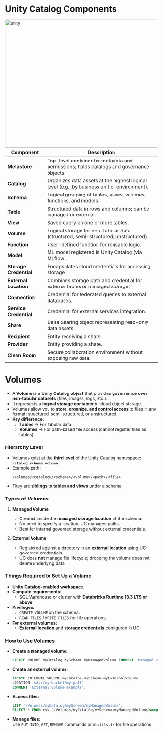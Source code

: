 # Unity Catalog Components
<img width="1278" height="405" alt="unity" src="https://github.com/user-attachments/assets/adb17796-7285-4473-93ca-4a9dd80092ea" />


| **Component**           | **Description**                                                                 |
|-------------------------|---------------------------------------------------------------------------------|
| **Metastore**          | Top-level container for metadata and permissions; holds catalogs and governance objects. |
| **Catalog**            | Organizes data assets at the highest logical level (e.g., by business unit or environment). |
| **Schema**             | Logical grouping of tables, views, volumes, functions, and models.              |
| **Table**              | Structured data in rows and columns; can be managed or external.                |
| **View**               | Saved query on one or more tables.                                              |
| **Volume**             | Logical storage for non-tabular data (structured, semi-structured, unstructured). |
| **Function**           | User-defined function for reusable logic.                                       |
| **Model**              | ML model registered in Unity Catalog (via MLflow).                              |
| **Storage Credential** | Encapsulates cloud credentials for accessing storage.                           |
| **External Location**  | Combines storage path and credential for external tables or managed storage.    |
| **Connection**         | Credential for federated queries to external databases.                        |
| **Service Credential** | Credential for external services integration.                                   |
| **Share**              | Delta Sharing object representing read-only data assets.                       |
| **Recipient**          | Entity receiving a share.                                                      |
| **Provider**           | Entity providing a share.                                                      |
| **Clean Room**         | Secure collaboration environment without exposing raw data.                    |

# Volumes

- A **Volume** is a **Unity Catalog object** that provides **governance over non-tabular datasets** (files, images, logs, etc.).
- It represents a **logical storage container** in cloud object storage.
- Volumes allow you to **store, organize, and control access** to files in any format: structured, semi-structured, or unstructured.
- **Key difference:**  
  - **Tables** → For tabular data.  
  - **Volumes** → For path-based file access (cannot register files as tables)

### **Hierarchy Level**
- Volumes exist at the **third level** of the Unity Catalog namespace:  
  **`catalog.schema.volume`**
- Example path:  
  ```
  /Volumes/<catalog>/<schema>/<volume>/<path>/<file>
  ```
- They are **siblings to tables and views** under a schema
  
### **Types of Volumes**

1. **Managed Volume**  
   - Created inside the **managed storage location** of the schema.
   - No need to specify a location; UC manages paths.
   - Best for internal governed storage without external credentials.

2. **External Volume**  
   - Registered against a directory in an **external location** using UC-governed credentials.
   - UC does **not** manage file lifecycle; dropping the volume does not delete underlying data

### **Things Required to Set Up a Volume**
- **Unity Catalog-enabled workspace**.
- **Compute requirements:**  
  - SQL Warehouse or cluster with **Databricks Runtime 13.3 LTS or above**.
- **Privileges:**  
  - `CREATE VOLUME` on the schema.
  - `READ FILES` / `WRITE FILES` for file operations.
- **For external volumes:**  
  - **External location** and **storage credentials** configured in UC

### **How to Use Volumes**

- **Create a managed volume:**
  ```sql
  CREATE VOLUME myCatalog.mySchema.myManagedVolume COMMENT 'Managed volume example';
  ```
- **Create an external volume:**
  ```sql
  CREATE EXTERNAL VOLUME myCatalog.mySchema.myExternalVolume
  LOCATION 's3://my-bucket/my-path'
  COMMENT 'External volume example';
  ```
- **Access files:**
  ```sql
  LIST '/Volumes/myCatalog/mySchema/myManagedVolume';
  SELECT * FROM csv.`/Volumes/myCatalog/mySchema/myManagedVolume/sample.csv`;
  ```
- **Manage files:**  
  Use `PUT INTO`, `GET`, `REMOVE` commands or `dbutils.fs` for file operations
